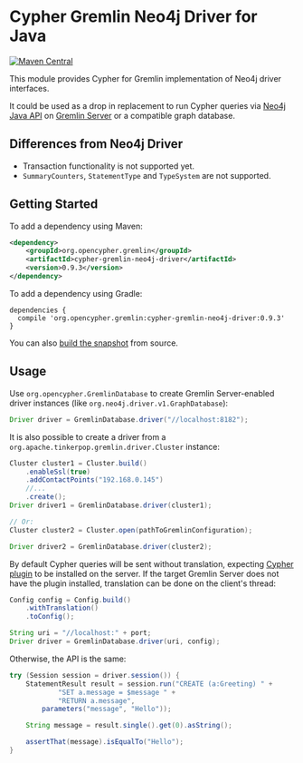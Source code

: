 # Cypher Gremlin Neo4j Driver for Java

[![Maven Central](https://maven-badges.herokuapp.com/maven-central/org.opencypher.gremlin/cypher-gremlin-neo4j-driver/badge.svg?style=shield)](https://maven-badges.herokuapp.com/maven-central/org.opencypher.gremlin/cypher-gremlin-neo4j-driver)

This module provides Cypher for Gremlin implementation of Neo4j driver interfaces.

It could be used as a drop in replacement to run Cypher queries via [Neo4j Java API](https://neo4j.com/developer/java/) on [Gremlin Server](https://tinkerpop.apache.org/) or a compatible graph database.

## Differences from Neo4j Driver

* Transaction functionality is not supported yet.
* `SummaryCounters`, `StatementType` and `TypeSystem` are not supported.

## Getting Started

To add a dependency using Maven:

```xml
<dependency>
    <groupId>org.opencypher.gremlin</groupId>
    <artifactId>cypher-gremlin-neo4j-driver</artifactId>
    <version>0.9.3</version>
</dependency>
```

To add a dependency using Gradle:

```
dependencies {
  compile 'org.opencypher.gremlin:cypher-gremlin-neo4j-driver:0.9.3'
}
```

You can also [build the snapshot](../README.md#development) from source.

## Usage

Use `org.opencypher.GremlinDatabase` to create Gremlin Server-enabled driver instances (like `org.neo4j.driver.v1.GraphDatabase`):

```java
Driver driver = GremlinDatabase.driver("//localhost:8182");
```

It is also possible to create a driver from a `org.apache.tinkerpop.gremlin.driver.Cluster` instance:

<!-- [freshReadmeSource](../../testware/integration-tests/src/test/java/org/opencypher/gremlin/snippets/CypherGremlinNeo4jDriver.java#createDriver) -->
```java
Cluster cluster1 = Cluster.build()
    .enableSsl(true)
    .addContactPoints("192.168.0.145")
    //...
    .create();
Driver driver1 = GremlinDatabase.driver(cluster1);

// Or:
Cluster cluster2 = Cluster.open(pathToGremlinConfiguration);

Driver driver2 = GremlinDatabase.driver(cluster2);
```

By default Cypher queries will be sent without translation, expecting [Cypher plugin](../cypher-gremlin-server-plugin) to be installed on the server. If the target Gremlin Server does not have the plugin installed, translation can be done on the client's thread:

<!-- [freshReadmeSource](../../testware/integration-tests/src/test/java/org/opencypher/gremlin/snippets/CypherGremlinNeo4jDriver.java#createConfiguration) -->
```java
Config config = Config.build()
    .withTranslation()
    .toConfig();

String uri = "//localhost:" + port;
Driver driver = GremlinDatabase.driver(uri, config);
```

Otherwise, the API is the same:

<!-- [freshReadmeSource](../../testware/integration-tests/src/test/java/org/opencypher/gremlin/snippets/CypherGremlinNeo4jDriver.java#useDriver) -->
```java
try (Session session = driver.session()) {
    StatementResult result = session.run("CREATE (a:Greeting) " +
            "SET a.message = $message " +
            "RETURN a.message",
        parameters("message", "Hello"));

    String message = result.single().get(0).asString();

    assertThat(message).isEqualTo("Hello");
}
```
